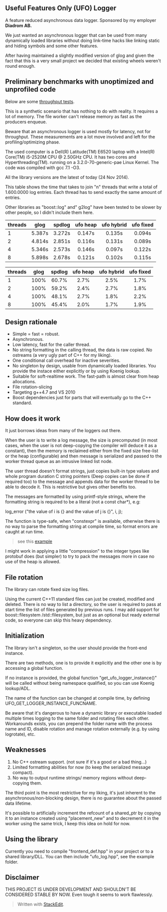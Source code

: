 
Useful Features Only (UFO) Logger
-----------
A feature reduced asynchronous data logger. Sponsored by my employer **Diadrom AB.**

We just wanted an asynchronous logger that can be used from many dynamically loaded libraries without doing link-time hacks like linking static and hiding symbols and some other features.

After having maintained a slightly modified version of glog and given the fact that this is a very small project we decided that existing wheels weren't round enough.

## Preliminary benchmarks with unoptimized and unprofiled code

Below are some [throughput tests](https://github.com/RafaGago/ufo-log/blob/master/example/benchmark.cpp).

This is a synthetic scenario that has nothing to do with reality. It requires a lot of memory. The file worker can't release memory as fast as the producers enqueue.

Beware that an asynchronous logger is used mostly for latency, not for throughput. These measurements are a lot move involved and left for the profiling/optimizing phase.

The used computer is a Dell(R) Latitude(TM) E6520 laptop with a Intel(R) Core(TM) i5-2520M CPU @ 2.50GHz CPU. It has two cores and Hyperthreading(TM). running on a 3.2.0-70-generic-pae Linux Kernel. The code was compiled with gcc 7.1 -O3.

All the library versions are the latest of today (24 Nov 2014).

This table shows the time that takes to join "n" threads that write a total of 1.600.0000 log entries. Each thread has to send exactly the same amount of entries.

Other libraries as "boost::log" and" g2log" have been tested to be slower by other people, so I didn't include them here.

|threads|glog|spdlog|ufo heap|ufo hybrid|ufo fixed|
|-------|:-------:|:-----:|:------:|:------:|:------:|
|1|5.387s|3.272s|0.147s|0.135s|0.094s|
|2|4.814s|2.851s|0.116s|0.131s|0.089s|
|4|5.346s|2.573s|0.146s|0.097s|0.122s|
|8|5.898s|2.678s|0.121s|0.102s|0.115s|

|threads|glog|spdlog|ufo heap|ufo hybrid|ufo fixed|
|-------|:-------:|:-----:|:------:|:-----:|:------:|
|1|100%|60.7%|2.7%|2.5%|1.7%|
|2|100%|59.2%|2.4%|2.7%|1.8%|
|4|100%|48.1%|2.7%|1.8%|2.2%|
|8|100%|45.4%|2.0%|1.7%|1.9%|

## Design rationale ##

 - Simple = fast = robust.
 - Asynchronous.
 - Low latency, fast for the caller thread.
 - No string formatting in the calling thread, the data is raw copied. No ostreams (a very ugly part of C++ for my liking).
 - One conditional call overhead for inactive severities.
 - No singleton by design, usable from dynamically loaded libraries. You provide the instace either explicitly or by using Koenig lookup.
 - Suitable for soft-realtime work. The fast-path is almost clear from heap allocations.
 - File rotation-slicing
 - Targeting g++4.7 and VS 2010
 - Boost dependencies just for parts that will eventually go to the C++ standard.

## How does it work ##

It just borrows ideas from many of the loggers out there.

When the user is to write a log message, the size is precomputed (in most cases, when the user is not deep-copying the compiler will deduce it as a constant), then the memory is reclaimed either from the fixed size free-list or the heap (configurable) and then message is serialized and passed to the worker thread queue as an intrusive linked list node.

The user thread doesn't format strings, just copies built-in type values and whole program duration C string pointers (Deep copies can be done if required too) to the message and appends data for the worker thread to be able to decode it. This is restrictive but gives other benefits too.

The messages are formatted by using printf-style strings, where the formatting string is required to be a literal (not a const char*), e.g:

log_error ("the value of i is {} and the value of j is  {}", i, j);

The function is type-safe, when "constexpr" is available, otherwise there is no way to parse the formatting string at compile time, so format errors are caught at run time.

> see this [example](https://github.com/RafaGago/ufo-log/blob/master/example/overview.cpp)

I might work in applying a little "compression" to the integer types like protobuf does (but simpler) to try to pack the messages more in case no use of the heap is allowed.

## File rotation ##

The library can rotate fixed size log files.

Using the current C++11 standard files can just be created, modified and deleted. There is no way to list a directory, so the user is required to pass at start time the list of files generated by previous runs. I may add support for boost::filesystem /std::filesystem, but just as an optional but ready external code, so everyone can skip this heavy dependency.

## Initialization ##

The library isn't a singleton, so the user should provide the front-end instance.

There are two methods, one is to provide it explicitly and the other one is by accessing a global function.

If no instance is provided, the global function "get_ufo_logger_instance()" will be called without being namespace qualified, so you can use Koenig lookup/ADL.

The name of the function can be changed at compile time, by defining UFO_GET_LOGGER_INSTANCE_FUNCNAME.

Be aware that it's dangerous to have a dynamic library or executable loaded multiple times logging to the same folder and rotating files each other. Workarounds exists, you can prepend the folder name with the process name and ID, disable rotation and manage rotation externally (e.g. by using logrotate), etc.

## Weaknesses ##

 1. No C++ ostream support. (not sure if it's a good or a bad thing...)
 2. Limited formatting abilities for now (to keep the serialized message compact).
 3. No way to output runtime strings/ memory regions without deep-copying them.
 
The third point is the most restrictive for my liking, it's just inherent to the asynchronous/non-blocking design, there is no guarantee about the passed data lifetime.

It's possible to artificially increment the refcount of a shared_ptr by copying it to an instance created using "placement_new" and to decrement it in the worker using the same trick, I keep this idea on hold for now.

## Using the library ##

Currently you need to compile "frontend_def.hpp" in your project or to a shared library/DLL. You can then include "ufo_log.hpp", see the example folder.

## Disclaimer ##

THIS PROJECT IS UNDER DEVELOPMENT AND SHOULDN'T BE CONSIDERED STABLE BY NOW. Even tough it seems to work flawlessly.

> Written with [StackEdit](https://stackedit.io/).



